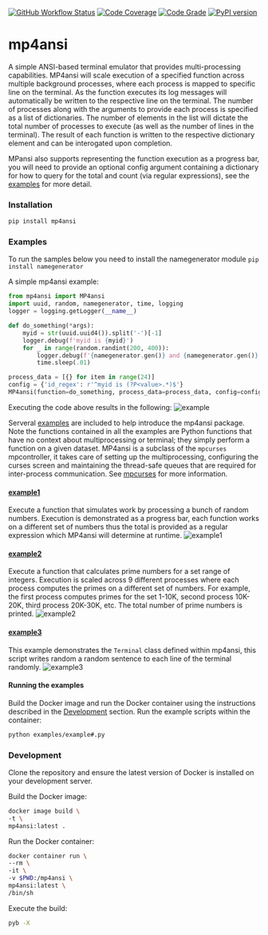 [![GitHub Workflow Status](https://github.com/soda480/mp4ansi/workflows/build/badge.svg)](https://github.com/soda480/mp4ansi/actions)
[![Code Coverage](https://codecov.io/gh/soda480/mp4ansi/branch/main/graph/badge.svg?token=6NTX6LSP7Q)](https://codecov.io/gh/soda480/mp4ansi)
[![Code Grade](https://www.code-inspector.com/project/20694/status/svg)](https://frontend.code-inspector.com/project/20694/dashboard)
[![PyPI version](https://badge.fury.io/py/mp4ansi.svg)](https://badge.fury.io/py/mp4ansi)

# mp4ansi #

A simple ANSI-based terminal emulator that provides multi-processing capabilities. MP4ansi will scale execution of a specified function across multiple background processes, where each process is mapped to specific line on the terminal. As the function executes its log messages will automatically be written to the respective line on the terminal. The number of processes along with the arguments to provide each process is specified as a list of dictionaries. The number of elements in the list will dictate the total number of processes to execute (as well as the number of lines in the terminal). The result of each function is written to the respective dictionary element and can be interogated upon completion.

MPansi also supports representing the function execution as a progress bar, you will need to provide an optional config argument containing a dictionary for how to query for the total and count (via regular expressions), see the [examples](https://github.com/soda480/mp4ansi/tree/master/examples) for more detail. 

### Installation ###
```bash
pip install mp4ansi
```

### Examples ###

To run the samples below you need to install the namegenerator module `pip install namegenerator`


A simple mp4ansi example:
```python
from mp4ansi import MP4ansi
import uuid, random, namegenerator, time, logging
logger = logging.getLogger(__name__)

def do_something(*args):
    myid = str(uuid.uuid4()).split('-')[-1]
    logger.debug(f'myid is {myid}')
    for _ in range(random.randint(200, 400)):
        logger.debug(f'{namegenerator.gen()} and {namegenerator.gen()}')
        time.sleep(.01)

process_data = [{} for item in range(24)]
config = {'id_regex': r'^myid is (?P<value>.*)$'}
MP4ansi(function=do_something, process_data=process_data, config=config).execute()
```

Executing the code above results in the following:
![example](https://raw.githubusercontent.com/soda480/mp4ansi/master/docs/images/inline-example.gif)

Serveral [examples](https://github.com/soda480/mp4ansi/tree/master/examples) are included to help introduce the mp4ansi package. Note the functions contained in all the examples are Python functions that have no context about multiprocessing or terminal; they simply perform a function on a given dataset. MP4ansi is a subclass of the `mpcurses` mpcontroller, it takes care of setting up the multiprocessing, configuring the curses screen and maintaining the thread-safe queues that are required for inter-process communication. See [mpcurses](https://pypi.org/project/mpcurses/) for more information.


#### [example1](https://github.com/soda480/mp4ansi/blob/master/examples/example1.py)
Execute a function that simulates work by processing a bunch of random numbers. Execution is demonstrated as a progress bar, each function works on a different set of numbers thus the total is provided as a regular expression which MP4ansi will determine at runtime.
![example1](https://raw.githubusercontent.com/soda480/mp4ansi/master/docs/images/example1.gif)

#### [example2](https://github.com/soda480/mp4ansi/blob/master/examples/example2.py)
Execute a function that calculates prime numbers for a set range of integers. Execution is scaled across 9 different processes where each process computes the primes on a different set of numbers. For example, the first process computes primes for the set 1-10K, second process 10K-20K, third process 20K-30K, etc. The total number of prime numbers is printed.
![example2](https://raw.githubusercontent.com/soda480/mp4ansi/master/docs/images/example2.gif)

#### [example3](https://github.com/soda480/mp4ansi/blob/master/examples/example3.py)
This example demonstrates the `Terminal` class defined within mp4ansi, this script writes random a random sentence to each line of the terminal randomly.
![example3](https://raw.githubusercontent.com/soda480/mp4ansi/master/docs/images/example3.gif)

#### Running the examples ####

Build the Docker image and run the Docker container using the instructions described in the [Development](#development) section. Run the example scripts within the container:

```bash
python examples/example#.py
```

### Development ###

Clone the repository and ensure the latest version of Docker is installed on your development server.


Build the Docker image:
```sh
docker image build \
-t \
mp4ansi:latest .
```

Run the Docker container:
```sh
docker container run \
--rm \
-it \
-v $PWD:/mp4ansi \
mp4ansi:latest \
/bin/sh
```

Execute the build:
```sh
pyb -X
```
